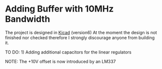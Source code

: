 # Adding Buffer with 10MHz Bandwidth
The project is designed in [Kicad](https://www.kicad.org/) (version6)
At the moment the design is not finished nor checked therefore I strongly discourage anyone from building it.

TO DO: 1) Adding additional capacitors for the linear regulators

NOTE: The +10V offset is now introduced by an LM337

